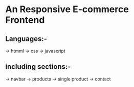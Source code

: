 # An Responsive E-commerce Frontend
  

## Languages:-

-> htmml
-> css
-> javascript

## including sections:-

-> navbar
-> products
-> single product
-> contact
